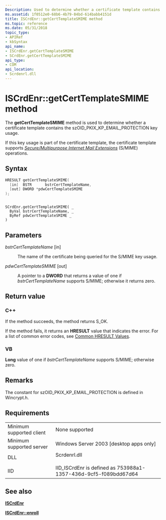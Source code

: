 ```yaml
---
Description: Used to determine whether a certificate template contains the szOID\_PKIX\_KP\_EMAIL\_PROTECTION key usage.
ms.assetid: 1f0512e0-68b6-4b79-84bd-614babb4151d
title: ISCrdEnr::getCertTemplateSMIME method
ms.topic: reference
ms.date: 05/31/2018
topic_type: 
- APIRef
- kbSyntax
api_name: 
- ISCrdEnr.getCertTemplateSMIME
- SCrdEnr.getCertTemplateSMIME
api_type: 
- COM
api_location: 
- Scrdenrl.dll
---
```


# ISCrdEnr::getCertTemplateSMIME method

The **getCertTemplateSMIME** method is used to determine whether a certificate template contains the szOID\_PKIX\_KP\_EMAIL\_PROTECTION key usage.

If this key usage is part of the certificate template, the certificate template supports [*Secure/Multipurpose Internet Mail Extensions*](../secgloss/s-gly.md) (S/MIME) operations.

## Syntax


```C++
HRESULT getCertTemplateSMIME(
  [in]  BSTR      bstrCertTemplateName,
  [out] DWORD *pdwCertTemplateSMIME
);
```


```VB

SCrdEnr.getCertTemplateSMIME( _
  ByVal bstrCertTemplateName, _
  ByRef pdwCertTemplateSMIME _
)
```





## Parameters

<dl> <dt>

*bstrCertTemplateName* \[in\]
</dt> <dd>

The name of the certificate being queried for the S/MIME key usage.

</dd> <dt>

*pdwCertTemplateSMIME* \[out\]
</dt> <dd>

A pointer to a **DWORD** that returns a value of one if *bstrCertTemplateName* supports S/MIME; otherwise it returns zero.

</dd> </dl>

## Return value

### C++

If the method succeeds, the method returns S\_OK.

If the method fails, it returns an **HRESULT** value that indicates the error. For a list of common error codes, see [Common HRESULT Values](common-hresult-values.md).

### VB

**Long** value of one if *bstrCertTemplateName* supports S/MIME; otherwise zero.

## Remarks

The constant for szOID\_PKIX\_KP\_EMAIL\_PROTECTION is defined in Wincrypt.h.

## Requirements



|                                     |                                                                                         |
|-------------------------------------|-----------------------------------------------------------------------------------------|
| Minimum supported client<br/> | None supported<br/>                                                               |
| Minimum supported server<br/> | Windows Server 2003 \[desktop apps only\]<br/>                                    |
| DLL<br/>                      | <dl> <dt>Scrdenrl.dll</dt> </dl> |
| IID<br/>                      | IID\_ISCrdEnr is defined as 753988a1-1357-436d-9cf5-f089bdd67d64<br/>             |



## See also

<dl> <dt>

[**ISCrdEnr**](iscrdenr.md)
</dt> <dt>

[**ISCrdEnr::enroll**](/previous-versions/windows/desktop/legacy/aa386564(v=vs.85))
</dt> </dl>

 

 